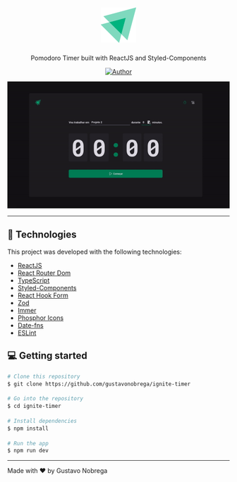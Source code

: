 <h1 align='center'>
    <img src="src/assets/logo-ignite.svg" alt="">
</h1>

<p align="center">Pomodoro Timer built with ReactJS and Styled-Components</p>

<p align="center">
   <a href="https://github.com/gustavonobrega">
    <img src="https://img.shields.io/badge/author-gustavonobrega-00875F" alt="Author">
   </a>
</p>

<p align="center">
  <img src="src/assets/timer.gif">
</p>

<hr />

## 🚀 Technologies

This project was developed with the following technologies:

- [ReactJS](https://reactjs.org/)
- [React Router Dom](https://reactrouter.com/)
- [TypeScript](https://www.typescriptlang.org/)
- [Styled-Components](https://styled-components.com/)
- [React Hook Form](https://react-hook-form.com/)
- [Zod](https://zod.dev/)
- [Immer](https://immerjs.github.io/immer/)
- [Phosphor Icons](https://phosphoricons.com/)
- [Date-fns](https://date-fns.org/)
- [ESLint](https://eslint.org/)



## 💻  Getting started

```bash
# Clone this repository
$ git clone https://github.com/gustavonobrega/ignite-timer

# Go into the repository
$ cd ignite-timer

# Install dependencies
$ npm install

# Run the app
$ npm run dev
```

---

Made with ♥ by Gustavo Nobrega